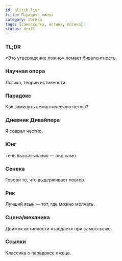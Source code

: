 ```yaml
---
id: glitch-liar
title: Парадокс лжеца
category: Логика
tags: [самоссылка, истина, логика]
status: draft
---
```


### TL;DR

«Это утверждение ложно» ломает бивалентность.

### Научная опора

Логика, теории истинности.

### Парадокс

Как замкнуть семантическую петлю?

### Дневник Дивайпера

Я соврал честно.

### Юнг

Тень высказывания — оно само.

### Сенека

Говори то, что выдерживает повтор.

### Рик

Лучший язык — тот, где можно молчать.

### Сцена/механика

Движок истинности «заедает» при самоссылке.

### Ссылки

Классика о парадоксе лжеца.
